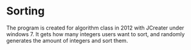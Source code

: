 # Sorting

The program is created for algorithm class in 2012 with JCreater under windows 7. It gets how many integers users want to sort, and randomly generates the amount of integers and sort them.
